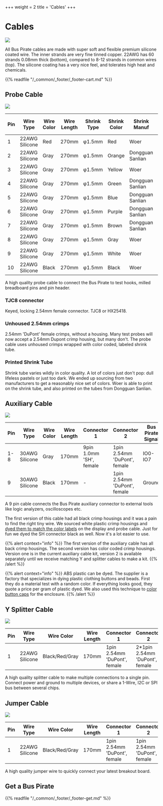 +++
weight = 2
title = 'Cables'
+++

# Cables

![](./img/cable-wire.jpg)

All Bus Pirate cables are made with super soft and flexible premium silicone coated wire. The inner strands are very fine tinned copper. 22AWG has 60 strands 0.08mm thick (bottom), compared to 8-12 strands in common wires (top). The silicone coating has a very nice feel, and tolerates high heat and chemicals.



{{% readfile "/_common/_footer/_footer-cart.md" %}}

## Probe Cable

![](./img/cable-probe.jpg)

|Pin|Wire Type|Wire Color|Wire Length|Shrink Type|Shrink Color|Shrink Manuf|Shrink Length|Shrink Text|Shrink Text Color|
|-|-|-|-|-|-|-|-|-|-|
|1|22AWG Silicone|Red|270mm|φ1.5mm|Red|Woer|20mm|VOUT VOUT|Black|
|2|22AWG Silicone|Gray|270mm|φ1.5mm|Orange|Dongguan Sanlian|20mm|IO0 IO0|Black|
|3|22AWG Silicone|Gray|270mm|φ1.5mm|Yellow|Woer|20mm|IO1 IO1|Black|
|4|22AWG Silicone|Gray|270mm|φ1.5mm|Green|Dongguan Sanlian|20mm|IO2 IO2|Black|
|5|22AWG Silicone|Gray|270mm|φ1.5mm|Blue|Dongguan Sanlian|20mm|IO3 IO3|Black|
|6|22AWG Silicone|Gray|270mm|φ1.5mm|Purple|Dongguan Sanlian|20mm|IO4 IO4|Black|
|7|22AWG Silicone|Gray|270mm|φ1.5mm|Brown|Dongguan Sanlian|20mm|IO5 IO5|Black|
|8|22AWG Silicone|Gray|270mm|φ1.5mm|Gray|Woer|20mm|IO6 IO6|Black|
|9|22AWG Silicone|Gray|270mm|φ1.5mm|White|Woer|20mm|IO7 IO7|Black|
|10|22AWG Silicone|Black|270mm|φ1.5mm|Black|Woer|20mm|GND GND|White|

A high quality probe cable to connect the Bus Pirate to test hooks, milled breadboard pins and pin header.

### TJC8 connector
Keyed, locking 2.54mm female connector. TJC8 or HX25418.

### Unhoused 2.54mm crimps
2.54mm 'DuPont' female crimps, without a housing. Many test probes will now accept a 2.54mm Dupont crimp housing, but many don't. The probe cable uses unhoused crimps wrapped with color coded, labeled shrink tube.

### Printed Shrink Tube

Shrink tube varies wildly in color quality. A lot of colors just don't pop: dull lifeless pastels or just too dark. We ended up sourcing from two manufacturers to get a reasonably nice set of colors. Woer is able to print on the shrink tube, and also printed on the tubes from Dongguan Sanlian.

## Auxiliary Cable 

![](./img/cable-aux-rev1-white.jpg)

|Pin|Wire Type|Wire Color|Wire Length|Connector 1| Connector 2|Bus Pirate Signal|
|-|-|-|-|-|-|-|
|1-8|30AWG Silicone|Gray|170mm|9pin 1.0mm 'SH', female|1pin 2.54mm 'DuPont', female|IO0-IO7|
|9|30AWG Silicone|Black|170mm|-|1pin 2.54mm 'DuPont', female|Ground|

A 9 pin cable connects the Bus Pirate auxiliary connector to external tools like logic analyzers, oscilloscopes etc. 

The first version of this cable had all black crimp housings and it was a pain to find the right tiny wire. We sourced white plastic crimp housings and [dyed them to match the color labels](https://forum.buspirate.com/t/dyed-abs-button-caps/119) on the display and probe cable. Just for fun we dyed the SH connector black as well. Now it's a lot easier to use.

{{% alert context="info" %}}
The first version of the auxiliary cable has all back crimp housings. The second version has color coded crimp housings. Version one is in the current auxiliary cable kit, version 2 is available separately until we receive matching Y and splitter cables to make a kit.
{{% /alert %}}

{{% alert context="info" %}}
ABS plastic can be dyed. The supplier is a factory that specializes in dying plastic clothing buttons and beads. First they do a material test with a random color. If everything looks good, they quote a price per gram of plastic dyed. We also used this technique to [color button caps](/enclosure/hardware#dyed-plastic-button-caps) for the enclosure.
{{% /alert %}}

## Y Splitter Cable

![](./img/cable-y.jpg)

|Pin|Wire Type|Wire Color|Wire Length|Connector 1| Connector 2|
|-|-|-|-|-|-|
|1|22AWG Silicone|Black/Red/Gray|170mm|1pin 2.54mm 'DuPont', female|2*1pin 2.54mm 'DuPont', female|

A high quality splitter cable to make multiple connections to a single pin. Connect power and ground to multiple devices, or share a 1-Wire, I2C or SPI bus between several chips.

## Jumper Cable

![](./img/cable-jumpers.jpg)

|Pin|Wire Type|Wire Color|Wire Length|Connector 1| Connector 2|
|-|-|-|-|-|-|
|1|22AWG Silicone|Black/Red/Gray|170mm|1pin 2.54mm 'DuPont', female|1pin 2.54mm 'DuPont', female|

A high quality jumper wire to quickly connect your latest breakout board.

## Get a Bus Pirate
 

{{% readfile "/_common/_footer/_footer-get.md" %}}


